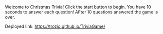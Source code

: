 Welcome to Christmas Trivia!
Click the start button to begin.
You have 10 seconds to answer each question!
AFter 10 questions answered the game is over.

Deployed link: https://trozio.github.io/TriviaGame/
